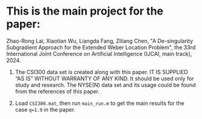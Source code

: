 # This is the main project for the paper:
Zhao-Rong Lai, Xiaotian Wu, Liangda Fang, Ziliang Chen, "A De-singularity Subgradient Approach for the Extended Weber Location Problem", the 33rd International Joint Conference on Artificial Intelligence (IJCAI, main track), 2024.

1. The CSI300 data set is created along with this paper.  IT IS SUPPLIED “AS IS” WITHOUT WARRANTY OF ANY KIND. It should be used only for study and research. The NYSE(N) data set and its usage could be found from the references of this paper. 

2. Load `CSI300.mat`, then run `main_run.m` to get the main results for the case `q=1.9` in the paper.
